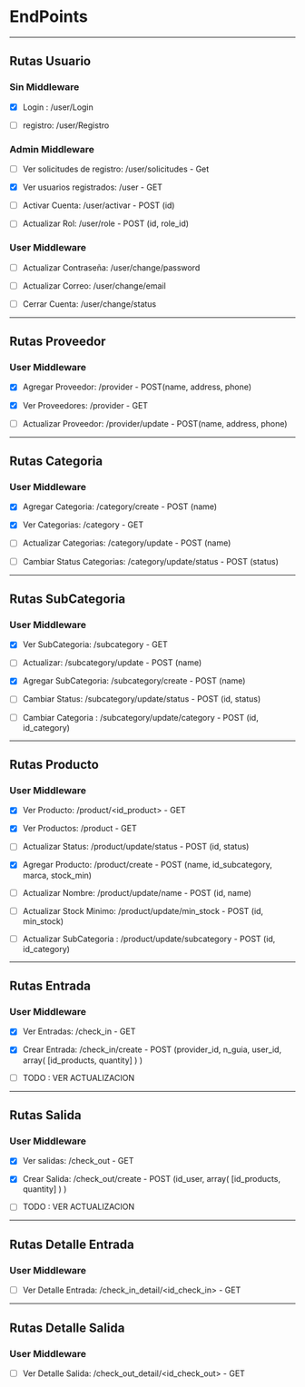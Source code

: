 # EndPoints

---
## Rutas Usuario
### Sin Middleware
- [x] Login :   /user/Login

- [ ] registro: /user/Registro

### Admin Middleware
- [ ] Ver solicitudes de registro: /user/solicitudes  - Get
- [x] Ver usuarios registrados: /user - GET

- [ ] Activar Cuenta: /user/activar - POST (id)
- [ ] Actualizar Rol: /user/role - POST (id, role_id)

### User Middleware
- [ ] Actualizar Contraseña: /user/change/password

- [ ] Actualizar Correo: /user/change/email
- [ ] Cerrar Cuenta: /user/change/status
---
## Rutas Proveedor
### User Middleware
- [x] Agregar Proveedor: /provider - POST(name, address, phone)

- [x] Ver Proveedores: /provider - GET
- [ ] Actualizar Proveedor: /provider/update - POST(name, address, phone)
---
## Rutas Categoria
### User Middleware
- [x] Agregar Categoria: /category/create - POST (name)

- [x] Ver Categorias: /category - GET
- [ ] Actualizar Categorias: /category/update - POST (name)
- [ ] Cambiar Status Categorias: /category/update/status - POST (status)
---
## Rutas SubCategoria
### User Middleware
- [x] Ver SubCategoria: /subcategory - GET

- [ ] Actualizar: /subcategory/update - POST (name)
- [x] Agregar SubCategoria: /subcategory/create - POST (name)
- [ ] Cambiar Status: /subcategory/update/status - POST (id, status)
- [ ] Cambiar Categoria : /subcategory/update/category - POST (id, id_category)
---
## Rutas Producto
### User Middleware
 - [x] Ver Producto: /product/<id_product> - GET

 - [x] Ver Productos: /product - GET
 - [ ] Actualizar Status: /product/update/status - POST (id, status)
 - [x] Agregar Producto: /product/create - POST (name, id_subcategory, marca, stock_min)
 - [ ] Actualizar Nombre:  /product/update/name - POST (id, name)
 - [ ] Actualizar Stock Minimo: /product/update/min_stock - POST (id, min_stock)
 - [ ] Actualizar SubCategoria : /product/update/subcategory - POST (id, id_category)
---
## Rutas Entrada
### User Middleware
- [x] Ver Entradas: /check_in - GET

- [x] Crear Entrada: /check_in/create - POST (provider_id, n_guia, user_id,  array( [id_products, quantity] ) )
- [ ] TODO : VER ACTUALIZACION
---
## Rutas Salida
### User Middleware
- [x] Ver salidas: /check_out - GET

- [x] Crear Salida: /check_out/create - POST (id_user,  array( [id_products, quantity] ) )
- [ ] TODO : VER ACTUALIZACION
---
## Rutas Detalle Entrada
### User Middleware
- [ ] Ver Detalle Entrada: /check_in_detail/<id_check_in> - GET

---
## Rutas Detalle Salida
### User Middleware
- [ ] Ver Detalle Salida: /check_out_detail/<id_check_out> - GET

